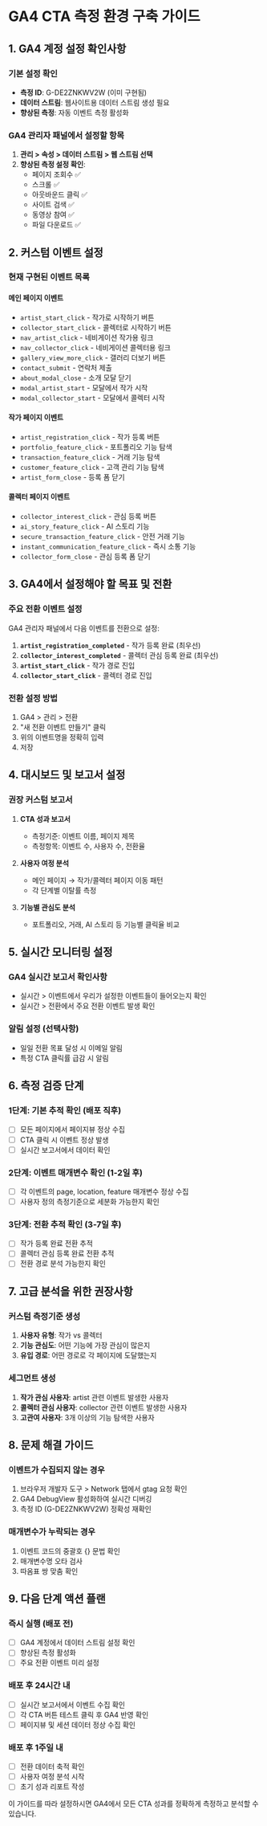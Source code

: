# GA4 CTA 측정 환경 구축 가이드

## 1. GA4 계정 설정 확인사항

### 기본 설정 확인
- **측정 ID**: G-DE2ZNKWV2W (이미 구현됨)
- **데이터 스트림**: 웹사이트용 데이터 스트림 생성 필요
- **향상된 측정**: 자동 이벤트 측정 활성화

### GA4 관리자 패널에서 설정할 항목
1. **관리 > 속성 > 데이터 스트림 > 웹 스트림 선택**
2. **향상된 측정 설정 확인**:
   - 페이지 조회수 ✅
   - 스크롤 ✅  
   - 아웃바운드 클릭 ✅
   - 사이트 검색 ✅
   - 동영상 참여 ✅
   - 파일 다운로드 ✅

## 2. 커스텀 이벤트 설정

### 현재 구현된 이벤트 목록

#### 메인 페이지 이벤트
- `artist_start_click` - 작가로 시작하기 버튼
- `collector_start_click` - 콜렉터로 시작하기 버튼
- `nav_artist_click` - 네비게이션 작가용 링크
- `nav_collector_click` - 네비게이션 콜렉터용 링크
- `gallery_view_more_click` - 갤러리 더보기 버튼
- `contact_submit` - 연락처 제출
- `about_modal_close` - 소개 모달 닫기
- `modal_artist_start` - 모달에서 작가 시작
- `modal_collector_start` - 모달에서 콜렉터 시작

#### 작가 페이지 이벤트
- `artist_registration_click` - 작가 등록 버튼
- `portfolio_feature_click` - 포트폴리오 기능 탐색
- `transaction_feature_click` - 거래 기능 탐색
- `customer_feature_click` - 고객 관리 기능 탐색
- `artist_form_close` - 등록 폼 닫기

#### 콜렉터 페이지 이벤트
- `collector_interest_click` - 관심 등록 버튼
- `ai_story_feature_click` - AI 스토리 기능
- `secure_transaction_feature_click` - 안전 거래 기능
- `instant_communication_feature_click` - 즉시 소통 기능
- `collector_form_close` - 관심 등록 폼 닫기

## 3. GA4에서 설정해야 할 목표 및 전환

### 주요 전환 이벤트 설정
GA4 관리자 패널에서 다음 이벤트를 전환으로 설정:

1. **`artist_registration_completed`** - 작가 등록 완료 (최우선)
2. **`collector_interest_completed`** - 콜렉터 관심 등록 완료 (최우선)
3. **`artist_start_click`** - 작가 경로 진입
4. **`collector_start_click`** - 콜렉터 경로 진입

### 전환 설정 방법
1. GA4 > 관리 > 전환
2. "새 전환 이벤트 만들기" 클릭
3. 위의 이벤트명을 정확히 입력
4. 저장

## 4. 대시보드 및 보고서 설정

### 권장 커스텀 보고서
1. **CTA 성과 보고서**
   - 측정기준: 이벤트 이름, 페이지 제목
   - 측정항목: 이벤트 수, 사용자 수, 전환율

2. **사용자 여정 분석**
   - 메인 페이지 → 작가/콜렉터 페이지 이동 패턴
   - 각 단계별 이탈률 측정

3. **기능별 관심도 분석**
   - 포트폴리오, 거래, AI 스토리 등 기능별 클릭율 비교

## 5. 실시간 모니터링 설정

### GA4 실시간 보고서 확인사항
- 실시간 > 이벤트에서 우리가 설정한 이벤트들이 들어오는지 확인
- 실시간 > 전환에서 주요 전환 이벤트 발생 확인

### 알림 설정 (선택사항)
- 일일 전환 목표 달성 시 이메일 알림
- 특정 CTA 클릭률 급감 시 알림

## 6. 측정 검증 단계

### 1단계: 기본 추적 확인 (배포 직후)
- [ ] 모든 페이지에서 페이지뷰 정상 수집
- [ ] CTA 클릭 시 이벤트 정상 발생
- [ ] 실시간 보고서에서 데이터 확인

### 2단계: 이벤트 매개변수 확인 (1-2일 후)
- [ ] 각 이벤트의 page, location, feature 매개변수 정상 수집
- [ ] 사용자 정의 측정기준으로 세분화 가능한지 확인

### 3단계: 전환 추적 확인 (3-7일 후)
- [ ] 작가 등록 완료 전환 추적
- [ ] 콜렉터 관심 등록 완료 전환 추적
- [ ] 전환 경로 분석 가능한지 확인

## 7. 고급 분석을 위한 권장사항

### 커스텀 측정기준 생성
1. **사용자 유형**: 작가 vs 콜렉터
2. **기능 관심도**: 어떤 기능에 가장 관심이 많은지
3. **유입 경로**: 어떤 경로로 각 페이지에 도달했는지

### 세그먼트 생성
1. **작가 관심 사용자**: artist 관련 이벤트 발생한 사용자
2. **콜렉터 관심 사용자**: collector 관련 이벤트 발생한 사용자
3. **고관여 사용자**: 3개 이상의 기능 탐색한 사용자

## 8. 문제 해결 가이드

### 이벤트가 수집되지 않는 경우
1. 브라우저 개발자 도구 > Network 탭에서 gtag 요청 확인
2. GA4 DebugView 활성화하여 실시간 디버깅
3. 측정 ID (G-DE2ZNKWV2W) 정확성 재확인

### 매개변수가 누락되는 경우
1. 이벤트 코드의 중괄호 {} 문법 확인
2. 매개변수명 오타 검사
3. 따옴표 쌍 맞춤 확인

## 9. 다음 단계 액션 플랜

### 즉시 실행 (배포 전)
- [ ] GA4 계정에서 데이터 스트림 설정 확인
- [ ] 향상된 측정 활성화
- [ ] 주요 전환 이벤트 미리 설정

### 배포 후 24시간 내
- [ ] 실시간 보고서에서 이벤트 수집 확인
- [ ] 각 CTA 버튼 테스트 클릭 후 GA4 반영 확인
- [ ] 페이지뷰 및 세션 데이터 정상 수집 확인

### 배포 후 1주일 내  
- [ ] 전환 데이터 축적 확인
- [ ] 사용자 여정 분석 시작
- [ ] 초기 성과 리포트 작성

이 가이드를 따라 설정하시면 GA4에서 모든 CTA 성과를 정확하게 측정하고 분석할 수 있습니다.
